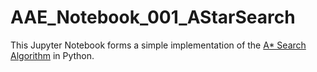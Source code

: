 # AAE_Notebook_001_AStarSearch
This Jupyter Notebook forms a simple implementation of the [A* Search Algorithm](https://en.wikipedia.org/wiki/A*_search_algorithm) in Python.
